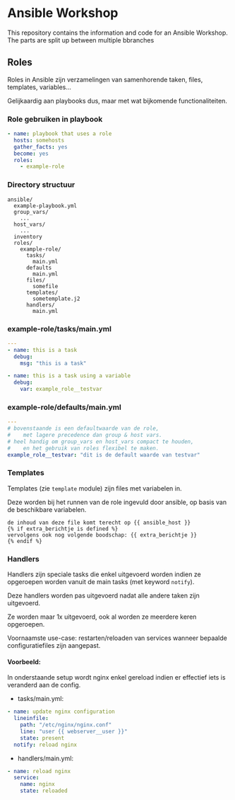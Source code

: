 # Ansible Workshop
This repository contains the information and code for an Ansible Workshop. The parts are split up between multiple bbranches

## Roles

Roles in Ansible zijn verzamelingen van samenhorende taken, files, templates, variables...

Gelijkaardig aan playbooks dus, maar met wat bijkomende functionaliteiten.

### Role gebruiken in playbook

```yaml
- name: playbook that uses a role
  hosts: somehosts
  gather_facts: yes
  become: yes
  roles:
  	- example-role
```

### Directory structuur

```
ansible/
  example-playbook.yml
  group_vars/
    ...
  host_vars/
    ...
  inventory
  roles/
    example-role/
	  tasks/
	    main.yml
	  defaults
	    main.yml
	  files/
	    somefile
	  templates/
	    sometemplate.j2
	  handlers/
	    main.yml
```

### example-role/tasks/main.yml
```yaml
---
- name: this is a task 
  debug:
    msg: "this is a task"

- name: this is a task using a variable
  debug:
    var: example_role__testvar
```

### example-role/defaults/main.yml
```yaml
---
# bovenstaande is een defaultwaarde van de role, 
#    met lagere precedence dan group & host vars.
# heel handig om group_vars en host_vars compact te houden,
#    en het gebruik van roles flexibel te maken.
example_role__testvar: "dit is de default waarde van testvar"
```

### Templates
Templates (zie ```template``` module) zijn files met variabelen in. 

Deze worden bij het runnen van de role ingevuld door ansible, op basis van de beschikbare variabelen.

```jinja2
de inhoud van deze file komt terecht op {{ ansible_host }}
{% if extra_berichtje is defined %}
vervolgens ook nog volgende boodschap: {{ extra_berichtje }}
{% endif %}
```

### Handlers
Handlers zijn speciale tasks die enkel uitgevoerd worden indien ze opgeroepen worden vanuit de main tasks (met keyword ```notify```).

Deze handlers worden pas uitgevoerd nadat alle andere taken zijn uitgevoerd.

Ze worden maar 1x uitgevoerd, ook al worden ze meerdere keren opgeroepen.

Voornaamste use-case: restarten/reloaden van services wanneer bepaalde configuratiefiles zijn aangepast.

#### Voorbeeld:

In onderstaande setup wordt nginx enkel gereload indien er effectief iets is veranderd aan de config.

* tasks/main.yml:
```yaml
- name: update nginx configuration
  lineinfile:
    path: "/etc/nginx/nginx.conf"
	line: "user {{ webserver__user }}"
	state: present
  notify: reload nginx
```

* handlers/main.yml:
```yaml
- name: reload nginx
  service:
    name: nginx
	state: reloaded
```
